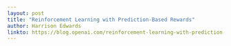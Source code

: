 ```yaml
---
layout: post
title: "Reinforcement Learning with Prediction-Based Rewards"
author: Harrison Edwards
linkto: https://blog.openai.com/reinforcement-learning-with-prediction-based-rewards/
---
```

